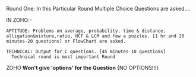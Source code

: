 Round One:
  In this Particular Round Multiple Choice Questions are asked....
  
  IN ZOHO:-
    
    APTITUDE: Problems on average, probability, time & distance, alligation&mixture,ratio, HCF & LCM and few a puzzles. [1 hr and 20 minutes-20 questions] or FlowChart are asked. 
    
    TECHNICAL: Output for C questions. [45 minutes-10 questions]
      Technical round is most important Round
  ZOHO **Won't give 'options' for the Question** {NO OPTIONS!!!} 
